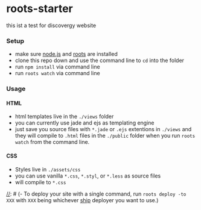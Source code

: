# roots-starter

this ist a test for discovergy website

### Setup

- make sure [node.js](http://nodejs.org) and [roots](http://roots.cx) are installed
- clone this repo down and use the command line to `cd` into the folder
- run `npm install` via command line
- run `roots watch` via command line

### Usage

#### HTML
 - html templates live in the `./views` folder
 - you can currently use jade and ejs as templating engine
 - just save you source files with `*.jade` or `.ejs` extentions in `./views` and they will compile to `.html` files in the `./public` folder when you run `roots watch` from the command line.
 
 #### CSS
 - Styles live in `./assets/css`
 - you can use vanilla `*.css`, `*.styl`, or `*.less` as source files
 - will compile to `*.css` 


[//]: # (### Deploying)

[//]: # (- If you just want to compile the production build, run `roots compile -e production` and it will build to public.)
[//]: # (- To deploy your site with a single command, run `roots deploy -to XXX` with `XXX` being whichever [ship](https://github.com/carrot/ship#usage) deployer you want to use.)
